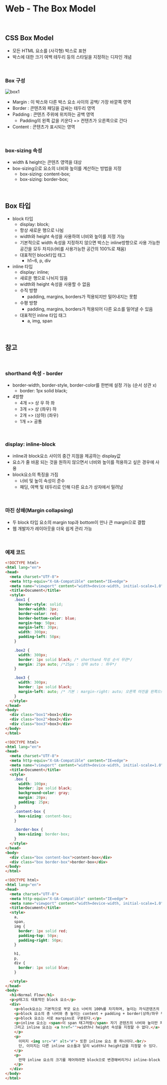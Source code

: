# Web - The Box Model

<br/>

## CSS Box Model
- 모든 HTML 요소를 (사각형) 박스로 표현
- 박스에 대한 크기 여백 테두리 등의 스타일을 지정하는 디자인 개념

<br/>

### Box 구성
![box1](box1.png)
- Margin : 이 박스와 다른 박스 요소 사이의 공백/ 가장 바깥쪽 영역
- Border : 콘텐츠와 패딩을 감싸는 테두리 영역
- Padding : 콘텐츠 주위에 위치하는 공백 영역
  - Padding의 왼쪽 값을 키운다 => 컨텐츠가 오른쪽으로 간다
- Content : 콘텐츠가 표시되는 영역

<br/>

### box-sizing 속성
- width & height는 콘텐츠 영역을 대상
- box-sizing으로 요소의 너비와 높이를 계산하는 방법을 지정
  - box-sizing: content-box;
  - box-sizing: border-box;

<br/>

## Box 타입
- block 타입
  - display: block;
  - 항상 새로운 행으로 나뉨
  - width와 height 속성을 사용하여 너비와 높이를 지정 가능
  - 기본적으로 width 속성을 지정하지 않으면 박스는 inline방향으로 사용 가능한 공간을 모두 차지(너비를 사용가능한 공간의 100%로 채움)
  - 대표적인 block타입 태그
    - h1~6, p, div
- inline 타입
  - display: inline;
  - 새로운 행으로 나뉘지 않음
  - width와 height 속성을 사용할 수 없음
  - 수직 방향
    - padding, margins, borders가 적용되지만 밀어내지는 못함
  - 수평 방향
    - padding, margins, borders가 적용되어 다른 요소를 밀어낼 수 있음
  - 대표적인 inline 타입 태그
    - a, img, span

<br/>

## 참고

<br/>

### shorthand 속성 - border
- border-width, border-style, border-color를 한번에 설정 가능 (순서 상관 x)
  - border: 1px solid black;
- 4방향
  - 4개 => 상 우 하 좌
  - 3개 => 상 (좌우) 하
  - 2개 => (상하) (좌우)
  - 1개 => 공통

<br/>

### display: inline-block
- inline과 block요소 사이의 중간 지점을 제공하는 display값
- 요소가 줄 바꿈 되는 것을 원하지 않으면서 너비와 높이를 적용하고 싶은 경우에 사용
- block요소의 특징을 가짐
  - 너비 및 높이 속성이 준수
  - 패딩, 여백 및 테두리로 인해 다른 요소가 상자에서 밀려남

<br/>

### 마진 상쇄(Margin collapsing)
- 두 block 타입 요소의 margin top과 bottom이 만나 큰 margin으로 결합
- 웹 개발자가 레이아웃을 더욱 쉽게 관리 가능

<br/>

### 예제 코드
```html
<!DOCTYPE html>
<html lang="en">
<head>
  <meta charset="UTF-8">
  <meta http-equiv="X-UA-Compatible" content="IE=edge">
  <meta name="viewport" content="width=device-width, initial-scale=1.0">
  <title>Document</title>
  <style>
    .box1 {
      border-style: solid;
      border-width: 3px;
      border-color: red;
      border-bottom-color: blue;
      margin-top: 50px;
      margin-left: 30px;
      width: 300px;
      padding-left: 50px;
    }

    .box2 {
      width: 300px;
      border: 1px solid black; /* shorthand 작성 순서 무관*/
      margin: 25px auto; /*25px : 상하 auto : 좌우*/
    }

    .box3 {
      width: 300px;
      border: 1px solid black;
      margin-left: auto; /* 기본 : margin-right: auto; 오른쪽 마진을 왼쪽으로 모두 보낸다 */
    }
  </style>
</head>
<body>
  <div class="box1">box1</div>
  <div class="box2">box2</div>
  <div class="box3">box3</div>
</body>
</html>
```

```html
<!DOCTYPE html>
<html lang="en">
<head>
  <meta charset="UTF-8">
  <meta http-equiv="X-UA-Compatible" content="IE=edge">
  <meta name="viewport" content="width=device-width, initial-scale=1.0">
  <title>Document</title>
  <style>
    .box {
      width: 100px;
      border: 2px solid black;
      background-color: gray;
      margin: 20px;
      padding: 25px;
    }
    .content-box {
      box-sizing: content-box;
    }

    .border-box {
      box-sizing: border-box;
    }
  </style>
</head>
<body>
  <div class="box content-box">content-box</div>
  <div class="box border-box">border-box</div>
</body>
</html>
```

```html
<!DOCTYPE html>
<html lang="en">
<head>
  <meta charset="UTF-8">
  <meta http-equiv="X-UA-Compatible" content="IE=edge">
  <meta name="viewport" content="width=device-width, initial-scale=1.0">
  <title>Document</title>
  <style>
    a,
    span,
    img {
      border: 1px solid red;
      padding-top: 50px;
      padding-right: 50px;
    }

    h1,
    p,
    div {
      border: 1px solid blue;
    }

  </style>
</head>
<body>
  <h1>Normal Flow</h1>
  <p>p태그도 대표적인 block 요소</p>
  <div>
    <p>block요소는 기본적으로 부모 요소 너비의 100%를 차지하며, 높이는 자식콘텐츠의 최대 높이를 취한다.</p>
    <p>block 요소의 총 너비와 총 높이는 content + padding + border(상하/좌우 두께)</p>
    <p>block 요소는 서로 margins로 구분된다.</p>
    <p>inline 요소는 <span>이 span 태그처럼</span> 자기 콘텐츠의 너비와 높이만 차지한다.
    그리고 inline 요소는 <a href="">width나 height 속성을 지정할 수 없다.</a>
    </p>
    <p>
      이미지 <img src="#" alt="#"> 또한 inline 요소 중 하나이다.<br/>
      단, 이미지는 다른 inline 요소들과 달리 width나 height값을 지정할 수 있다.
    </p>
    <p>
      만약 inline 요소의 크기를 제어하려면 block으로 변경해버리거나 inline-block 요소로 설정해주어야 한다.
    </p>
  </div>
</body>
</html>
```